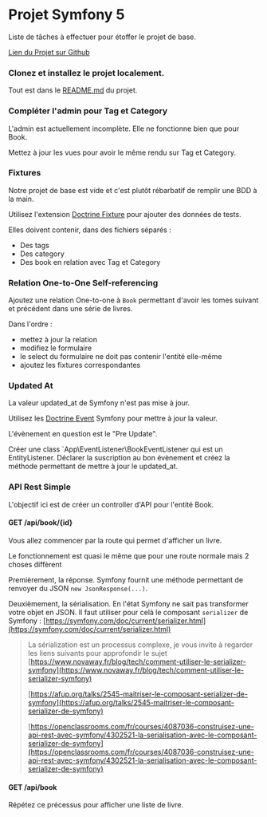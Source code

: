 # Projet Symfony 5

Liste de tâches à effectuer pour étoffer le projet de base.

[Lien du Projet sur Github](https://github.com/Alexandre-Peyron/symfony-training-course-project-sf5)


### Clonez et installez le projet localement.

Tout est dans le [README.md](https://github.com/Alexandre-Peyron/symfony-training-course-project-sf5/blob/master/README.md) du projet.

### Compléter l'admin pour Tag et Category

L'admin est actuellement incomplète. Elle ne fonctionne bien que pour Book.

Mettez à jour les vues pour avoir le même rendu sur Tag et Category.


### Fixtures

Notre projet de base est vide et c'est plutôt rébarbatif de remplir une BDD à la main.

Utilisez l'extension [Doctrine Fixture](https://symfony.com/doc/master/bundles/DoctrineFixturesBundle/index.html) pour ajouter des données de tests.

Elles doivent contenir, dans des fichiers séparés :
- Des tags
- Des category
- Des book en relation avec Tag et Category 

### Relation One-to-One Self-referencing

Ajoutez une relation One-to-one à `Book` permettant d'avoir les tomes suivant et précédent dans une série de livres.

Dans l'ordre : 
- mettez à jour la relation
- modifiez le formulaire
- le select du formulaire ne doit pas contenir l'entité elle-même
- ajoutez les fixtures correspondantes


### Updated At

La valeur updated_at de Symfony n'est pas mise à jour.

Utilisez les [Doctrine Event](https://symfony.com/doc/current/doctrine/events.html) Symfony pour mettre à jour la valeur.

L'évènement en question est le "Pre Update".

Créer une class `App\EventListener\BookEventListener qui est un EntityListener. Déclarer la suscription au bon évènement et créez la méthode permettant de mettre à jour le updated_at.


### API Rest Simple

L'objectif ici est de créer un controller d'API pour l'entité Book.

#### GET /api/book/{id}

Vous allez commencer par la route qui permet d'afficher un livre.

Le fonctionnement est quasi le même que pour une route normale mais 2 choses diffèrent

Premièrement, la réponse. Symfony fournit une méthode permettant de renvoyer du JSON `new JsonResponse(...)`.

Deuxièmement, la sérialisation. En l'état Symfony ne sait pas transformer votre objet en JSON. Il faut utiliser pour celà le composant `serializer` de Symfony : [https://symfony.com/doc/current/serializer.html](https://symfony.com/doc/current/serializer.html)

> La sérialization est un processus complexe, je vous invite à regarder les liens suivants pour approfondir le sujet
> [https://www.novaway.fr/blog/tech/comment-utiliser-le-serializer-symfony](https://www.novaway.fr/blog/tech/comment-utiliser-le-serializer-symfony)
>
> [https://afup.org/talks/2545-maitriser-le-composant-serializer-de-symfony](https://afup.org/talks/2545-maitriser-le-composant-serializer-de-symfony)
>
> [https://openclassrooms.com/fr/courses/4087036-construisez-une-api-rest-avec-symfony/4302521-la-serialisation-avec-le-composant-serializer-de-symfony](https://openclassrooms.com/fr/courses/4087036-construisez-une-api-rest-avec-symfony/4302521-la-serialisation-avec-le-composant-serializer-de-symfony)


#### GET /api/book

Répétez ce précessus pour afficher une liste de livre.




